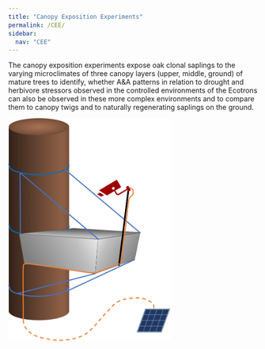 ```yaml
---
title: "Canopy Exposition Experiments"
permalink: /CEE/
sidebar:
  nav: "CEE"
---
```


The canopy exposition experiments expose oak clonal saplings to the varying microclimates of three canopy layers (upper, middle, ground) of mature trees to identify, whether A&A patterns in relation to drought and herbivore stressors observed in the controlled environments of the Ecotrons can also be observed in these more complex environments and to compare them to canopy twigs and to naturally regenerating saplings on the ground.

<img src="../assets/sketches/setup_platform_2.png" alt="setup CEE" width="auto" height="450" align="left">
